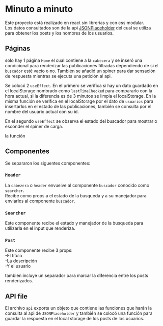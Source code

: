 # Minuto a minuto

Este proyecto está realizado en react sin librerias y con css modular.\
Los datos consultados son de la api [JSONPlaceholder](https://jsonplaceholder.typicode.com/) del cual se utiliza para obtener los posts y los nombres de los usuarios.

## Páginas

solo hay 1 página `Home` el cual contiene a la `cabecera` y se inseró una condicional para renderizar las publicaciones filtradas dependiendo de si el `buscador` esté vacío o no. También se añadió un spiner para dar sensación de respuesta mientras se ejecuta una petición al api.

Se colocó 2 `useEffect`. En el primero se verifica si hay un dato guardado en el localStorage nombrado como `lastTimeChecked` para compararlo con la hora actual, si la diferencia es de 3 minutos se limpia el localStorage. En la misma función se verifica en el localStorage por el dato de `usuarios` para insertarlos en el estado de las publicaciones, también se consulta por el nombre del usuario actual con su id.

En el segundo `useEffect` se observa el estado del buscador para mostrar o esconder el spiner de carga.

la función

## Componentes

Se separaron los siguentes componentes:

### `Header`

La `cabezera` o `header` envuelve al componente `buscador` conocido como `searcher`.\
Recibe como props a el estado de la busqueda y a su manejador para enviarlos al componente `buscador`.

### `Searcher`

Este componente recibe el estado y manejador de la busqueda para utilizarla en el input que renderiza.


### `Post`

Este componente recibe 3 props:\
-El título\
-La descripción\
-Y el usuario

también incluye un separador para marcar la diferencia entre los posts renderizados.

## API file

El archivo `api` exporta un objeto que contiene las funciones que harán la consulta al api de `JSONPlaceholder` y también se colocó una función para guardar la respuesta en el local storage de los posts de los usuarios.